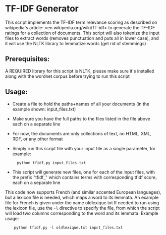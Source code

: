 # TF-IDF Generator

This script implements the TF-IDF term relevance scoring as described on wikipedia's article: <en.wikipedia.org/wiki/Tf–idf> to generate the TF-IDF ratings for a collection of documents. This script will also tokenize the input files to extract words (removes punctuation and puts all in lower case), and it will use the NLTK library to lemmatize words (get rid of stemmings)

## Prerequisites:

A REQUIRED library for this script is NLTK, please make sure it's installed along with the wordnet corpus before trying to run this script

## Usage:

* Create a file to hold the paths+names of all your documents (in the example shown: input_files.txt)
* Make sure you have the full paths to the files listed in the file above each on a separate line
* For now, the documents are only collections of text, no HTML, XML, RDF, or any other format
* Simply run this script file with your input file as a single parameter, for example:
 
        python tfidf.py input_files.txt

* This script will generate new files, one for each of the input files, with the prefix "tfidf_" which contains terms with corresponding tfidf score, each on a separate line

This code now supports French (and similar accented European languages), but a lexicon file is needed, which maps a word to its lemmata. An example file for French is given under the name oldlexique.txt
If needed to run using the lexicon file, use the `-l` directive to specify the file, from which the script will load two columns corresponding to the word and its lemmata.
Example usage:

        python tfidf.py -l oldlexique.txt input_files.txt
